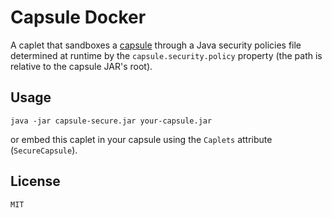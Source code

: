 # Capsule Docker

A caplet that sandboxes a [capsule](https://github.com/puniverse/capsule) through a Java security policies file determined at runtime by the `capsule.security.policy` property (the path is relative to the capsule JAR's root).

## Usage

    java -jar capsule-secure.jar your-capsule.jar

or embed this caplet in your capsule using the `Caplets` attribute (`SecureCapsule`).

## License

    MIT
